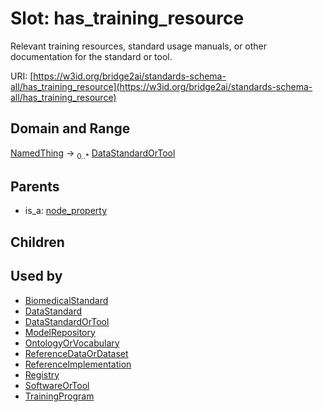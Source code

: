 
# Slot: has_training_resource

Relevant training resources, standard usage manuals, or other documentation for the standard or tool.

URI: [https://w3id.org/bridge2ai/standards-schema-all/has_training_resource](https://w3id.org/bridge2ai/standards-schema-all/has_training_resource)


## Domain and Range

[NamedThing](NamedThing.md) &#8594;  <sub>0..\*</sub> [DataStandardOrTool](DataStandardOrTool.md)

## Parents

 *  is_a: [node_property](node_property.md)

## Children


## Used by

 * [BiomedicalStandard](BiomedicalStandard.md)
 * [DataStandard](DataStandard.md)
 * [DataStandardOrTool](DataStandardOrTool.md)
 * [ModelRepository](ModelRepository.md)
 * [OntologyOrVocabulary](OntologyOrVocabulary.md)
 * [ReferenceDataOrDataset](ReferenceDataOrDataset.md)
 * [ReferenceImplementation](ReferenceImplementation.md)
 * [Registry](Registry.md)
 * [SoftwareOrTool](SoftwareOrTool.md)
 * [TrainingProgram](TrainingProgram.md)
